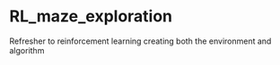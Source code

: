 # RL_maze_exploration
Refresher to reinforcement learning creating both the environment and algorithm
